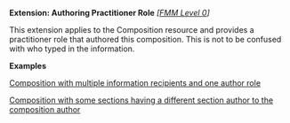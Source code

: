 **Extension: Authoring Practitioner Role** *[[FMM Level 0](guidance.html)]*

This extension applies to the Composition resource and provides a practitioner role that authored this composition. This is not to be confused with who typed in the information.

**Examples**

[Composition with multiple information recipients and one author role](Composition-multiple-information-recipients-and-author-role.html)

[Composition with some sections having a different section author to the composition author](Composition-composition-different-authors.html)
